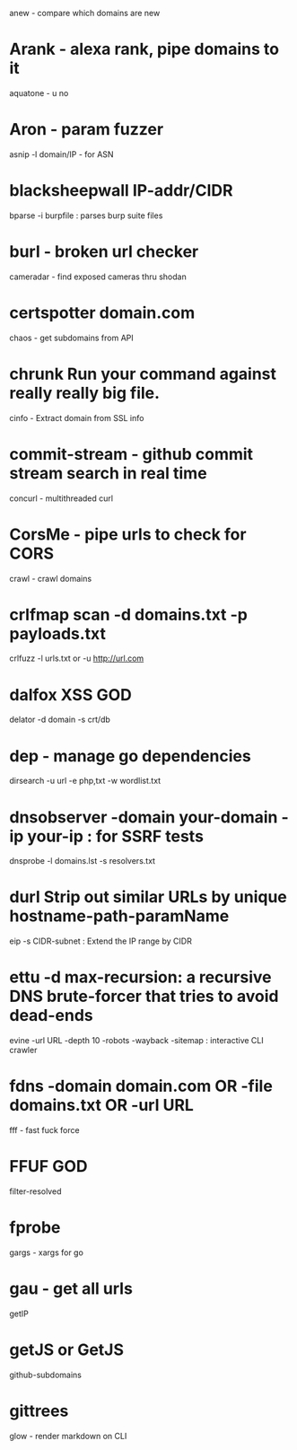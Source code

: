anew - compare which domains are new
# Arank -  alexa rank, pipe domains to it
aquatone - u no
# Aron - param fuzzer
asnip -l domain/IP - for ASN
# blacksheepwall IP-addr/CIDR
bparse -i burpfile : parses burp suite files
# burl - broken url checker
cameradar - find exposed cameras thru shodan
# certspotter domain.com
chaos - get subdomains from API
# chrunk Run your command against really really big file.
cinfo - Extract domain from SSL info
# commit-stream - github commit stream search in real time
concurl - multithreaded curl
# CorsMe - pipe urls to check for CORS
crawl - crawl domains
# crlfmap scan -d domains.txt -p payloads.txt
crlfuzz -l urls.txt or -u http://url.com
# dalfox XSS GOD
delator -d domain -s crt/db
# dep - manage go dependencies
dirsearch -u url -e php,txt -w wordlist.txt
# dnsobserver -domain your-domain -ip your-ip : for SSRF tests
dnsprobe -l domains.lst -s resolvers.txt
# durl	Strip out similar URLs by unique hostname-path-paramName
eip -s CIDR-subnet : Extend the IP range by CIDR
# ettu -d max-recursion:  a recursive DNS brute-forcer that tries to avoid dead-ends
evine -url URL -depth 10 -robots -wayback -sitemap  : interactive CLI crawler
# fdns -domain domain.com OR -file domains.txt OR -url URL
fff - fast fuck force
# FFUF GOD
filter-resolved
# fprobe 
gargs - xargs for go
# gau - get all urls
getIP 
# getJS or GetJS
github-subdomains
# gittrees
glow - render markdown on CLI
